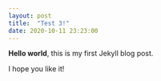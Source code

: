 ```yaml
---
layout: post
title:  "Test 3!"
date: 2020-10-11 23:23:00
---
```


**Hello world**, this is my first Jekyll blog post.

I hope you like it!